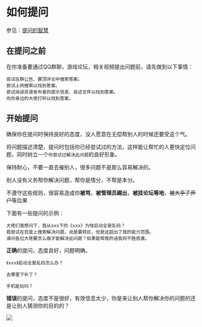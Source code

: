 # 如何提问

参见：[提问的智慧](https://github.com/ryanhanwu/How-To-Ask-Questions-The-Smart-Way/blob/main/README-zh_CN.md)

## 在提问之前

在你准备要通过QQ群聊，游戏论坛，相关视频提出问题前，请先做到以下事情：

    尝试在群公告、置顶评论中搜索答案。
    尝试上网搜索以找到答案。
    尝试阅读资源发布者的提示信息、自述文件以找到答案。
    向你身边的大佬打听以找到答案。

## 开始提问

确保你在提问时保持良好的态度，没人愿意在无偿帮别人的时候还要受这个气。

将问题描述清楚，提问时包括你已经尝试过的方法，这样能让帮忙的人更快定位问题，同时树立一个`你尝试过解决此问题`的良好形象。

保持耐心，不要一直去催别人，很多问题不是那么容易解决的。

别人没有义务帮你解决问题，帮你是情分，不帮是本分。

不遵守这些规则，很容易造成你**被骂**，**被管理员踢出**，**被挂论坛等地**，~~被大手子开户~~等后果

下面有一些提问的示例：

```
大佬们我想问下，我从xxx下的《xxx》为啥启动全是乱码？
我尝试在百度上搜索解决问题，说是要转区，但是这超出了我的能力范围。
请问各位大佬要怎么做才能解决此问题？如果能帮我的话我将不胜感激。
```

**正确**的提问，态度良好，问题明确。

```
《xxx》启动全是乱码怎么办？
```

```
去哪里下补丁？
```

```
手机能玩吗？
```

**错误**的提问，态度不是很好，有效信息太少，你是来让别人帮你解决你的问题的还是让别人猜测你的目的的？

![](/how-to-ask.jpg)
